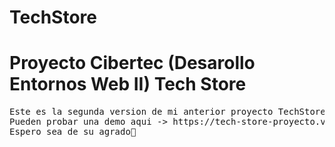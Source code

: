 # TechStore
<h1>Proyecto Cibertec (Desarollo Entornos Web II) Tech Store</h1>
<pre>
Este es la segunda version de mi anterior proyecto TechStore hecho con HTML,TailwindCss y mas codigo JavaScript.
Pueden probar una demo aqui -> https://tech-store-proyecto.vercel.app/ ^-^
Espero sea de su agrado🙇
</pre>


